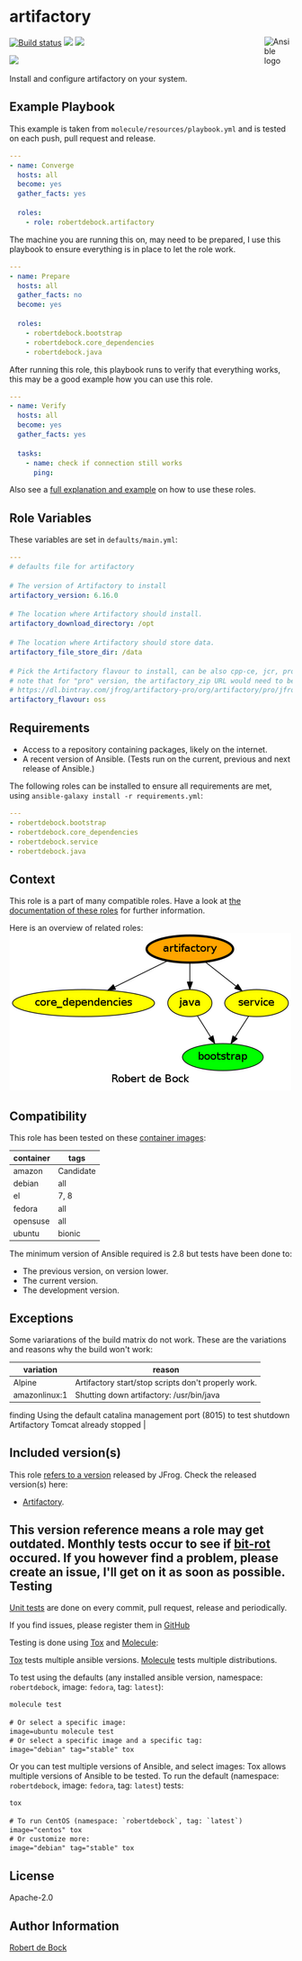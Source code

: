 artifactory
=========

<img src="https://docs.ansible.com/ansible-tower/3.2.4/html_ja/installandreference/_static/images/logo_invert.png" width="10%" height="10%" alt="Ansible logo" align="right"/>
<a href="https://travis-ci.org/robertdebock/ansible-role-artifactory"> <img src="https://travis-ci.org/robertdebock/ansible-role-artifactory.svg?branch=master" alt="Build status"/></a> <img src="https://img.shields.io/ansible/role/d/29550"/> <img src="https://img.shields.io/ansible/quality/29550"/>

<a href="https://github.com/robertdebock/ansible-role-artifactory/actions"><img src="https://github.com/robertdebock/ansible-role-artifactory/workflows/GitHub%20Action/badge.svg"/></a>

Install and configure artifactory on your system.

Example Playbook
----------------

This example is taken from `molecule/resources/playbook.yml` and is tested on each push, pull request and release.
```yaml
---
- name: Converge
  hosts: all
  become: yes
  gather_facts: yes

  roles:
    - role: robertdebock.artifactory
```

The machine you are running this on, may need to be prepared, I use this playbook to ensure everything is in place to let the role work.
```yaml
---
- name: Prepare
  hosts: all
  gather_facts: no
  become: yes

  roles:
    - robertdebock.bootstrap
    - robertdebock.core_dependencies
    - robertdebock.java
```

After running this role, this playbook runs to verify that everything works, this may be a good example how you can use this role.
```yaml
---
- name: Verify
  hosts: all
  become: yes
  gather_facts: yes

  tasks:
    - name: check if connection still works
      ping:
```

Also see a [full explanation and example](https://robertdebock.nl/how-to-use-these-roles.html) on how to use these roles.

Role Variables
--------------

These variables are set in `defaults/main.yml`:
```yaml
---
# defaults file for artifactory

# The version of Artifactory to install
artifactory_version: 6.16.0

# The location where Artifactory should install.
artifactory_download_directory: /opt

# The location where Artifactory should store data.
artifactory_file_store_dir: /data

# Pick the Artifactory flavour to install, can be also cpp-ce, jcr, pro.
# note that for "pro" version, the artifactory_zip URL would need to be overridden to e.g.:
# https://dl.bintray.com/jfrog/artifactory-pro/org/artifactory/pro/jfrog-artifactory-pro/{{ artifactory_version }}/jfrog-artifactory-pro-{{ artifactory_version }}.zip
artifactory_flavour: oss
```

Requirements
------------

- Access to a repository containing packages, likely on the internet.
- A recent version of Ansible. (Tests run on the current, previous and next release of Ansible.)

The following roles can be installed to ensure all requirements are met, using `ansible-galaxy install -r requirements.yml`:

```yaml
---
- robertdebock.bootstrap
- robertdebock.core_dependencies
- robertdebock.service
- robertdebock.java

```

Context
-------

This role is a part of many compatible roles. Have a look at [the documentation of these roles](https://robertdebock.nl/) for further information.

Here is an overview of related roles:
![dependencies](https://raw.githubusercontent.com/robertdebock/drawings/artifacts/artifactory.png "Dependency")


Compatibility
-------------

This role has been tested on these [container images](https://hub.docker.com/):

|container|tags|
|---------|----|
|amazon|Candidate|
|debian|all|
|el|7, 8|
|fedora|all|
|opensuse|all|
|ubuntu|bionic|

The minimum version of Ansible required is 2.8 but tests have been done to:

- The previous version, on version lower.
- The current version.
- The development version.

Exceptions
----------

Some variarations of the build matrix do not work. These are the variations and reasons why the build won't work:

| variation                 | reason                 |
|---------------------------|------------------------|
| Alpine | Artifactory start/stop scripts don't properly work. |
| amazonlinux:1 | Shutting down artifactory: /usr/bin/java
finding
Using the default catalina management port (8015) to test shutdown
Artifactory Tomcat already stopped |

Included version(s)
-------------------

This role [refers to a version](https://github.com/robertdebock/ansible-role-artifactory/blob/master/defaults/main.yml) released by JFrog. Check the released version(s) here:
- [Artifactory](https://dl.bintray.com/jfrog/artifactory/).

This version reference means a role may get outdated. Monthly tests occur to see if [bit-rot](https://en.wikipedia.org/wiki/Software_rot) occured. If you however find a problem, please create an issue, I'll get on it as soon as possible.
Testing
-------

[Unit tests](https://travis-ci.org/robertdebock/ansible-role-artifactory) are done on every commit, pull request, release and periodically.

If you find issues, please register them in [GitHub](https://github.com/robertdebock/ansible-role-artifactory/issues)

Testing is done using [Tox](https://tox.readthedocs.io/en/latest/) and [Molecule](https://github.com/ansible/molecule):

[Tox](https://tox.readthedocs.io/en/latest/) tests multiple ansible versions.
[Molecule](https://github.com/ansible/molecule) tests multiple distributions.

To test using the defaults (any installed ansible version, namespace: `robertdebock`, image: `fedora`, tag: `latest`):

```
molecule test

# Or select a specific image:
image=ubuntu molecule test
# Or select a specific image and a specific tag:
image="debian" tag="stable" tox
```

Or you can test multiple versions of Ansible, and select images:
Tox allows multiple versions of Ansible to be tested. To run the default (namespace: `robertdebock`, image: `fedora`, tag: `latest`) tests:

```
tox

# To run CentOS (namespace: `robertdebock`, tag: `latest`)
image="centos" tox
# Or customize more:
image="debian" tag="stable" tox
```

License
-------

Apache-2.0


Author Information
------------------

[Robert de Bock](https://robertdebock.nl/)
